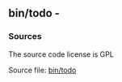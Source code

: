 ## bin/todo -


### Sources
<a href="#sources"></a>
<!-- dev.mdmark  mdmark:MDSECTION  state:BEG_AUTO  param:Sources -->
The source code license is GPL

Source file: [bin/todo](/bin/todo)

<!-- dev.mdmark  mdmark:MDSECTION  state:END_AUTO  param:Sources -->

